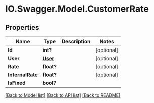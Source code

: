 # IO.Swagger.Model.CustomerRate
## Properties

Name | Type | Description | Notes
------------ | ------------- | ------------- | -------------
**Id** | **int?** |  | [optional] 
**User** | [**User**](User.md) |  | [optional] 
**Rate** | **float?** |  | [optional] 
**InternalRate** | **float?** |  | [optional] 
**IsFixed** | **bool?** |  | 

[[Back to Model list]](../README.md#documentation-for-models) [[Back to API list]](../README.md#documentation-for-api-endpoints) [[Back to README]](../README.md)

